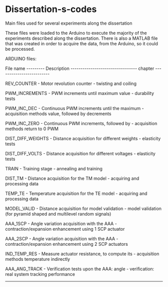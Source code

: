 # Dissertation-s-codes
Main files used for several experiments along the dissertation

These files were loaded to the Arduino to execute the majority of the experiments described along the dissertation.
There is also a MATLAB file that was created in order to acquire the data, from the Arduino, so it could be processed.

ARDUINO files:

File name --------- Description --------------------------------- chapter ------------------------- 

REV_COUNTER 	    - Motor revolution counter 			- twisting and coiling

PWM_INCREMENTS    - PWM increments until maximum value		- durability tests

PWM_INC_DEC	      - Continuous PWM increments until the maximum - acquisition methods
		    value, followed by decrements 		

PWM_INC_ZERO  	  - Continuous PWM increments, followed by      - acquisition methods
		    return to 0 PWM		
		
DIST_DIFF_WEIGHTS - Distance acquisition for different weights	- elasticity tests

DIST_DIFF_VOLTS   - Distance acquisition for different voltages	- elasticity tests

TRAIN		          - Training stage				- annealing and training

DIST_TM 	        - Distance acquisition for the TM model	- acquiring and processing data

TEMP_TE 	        - Temperature acquisition for the TE model	- acquiring and processing data

MODEL_VALID 	    - Distance acquisition for model validation   - model validation
		    (for pyramid shaped and multilevel random 
		    signals)  

AAA_1SCP 	        - Angle variation acquisition with the AAA    - contraction/expansion enhancement
		    using 1 SCP actuator 
		
AAA_2SCP 	        - Angle variation acquisition with the AAA    - contraction/expansion enhancement 
		    using 2 SCP actuators 
 		
IND_TEMP_RES 	    - Measure actuator resistance, to compute its - acquisition methods
		    temperature indirectly	

AAA_ANG_TRACK 	  - Verification tests upon the AAA: angle      - verification: real system
		    tracking performance 

-----------------------------------------------------------------------------------------------------
